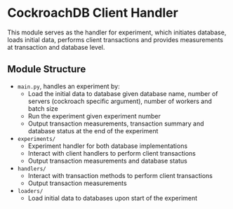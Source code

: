 # CockroachDB Client Handler

This module serves as the handler for experiment, which initiates database, loads initial data, performs client transactions and provides measurements at transaction and database level.

## Module Structure

- `main.py`, handles an experiment by:
    - Load the initial data to database given database name, number of servers (cockroach specific argument), number of workers and batch size
    - Run the experiment given experiment number 
    - Output transaction measurements, transaction summary and database status at the end of the experiment
- `experiments/`
    - Experiment handler for both database implementations
    - Interact with client handlers to perform client transactions 
    - Output transaction measurements and database status 
- `handlers/`
    - Interact with transaction methods to perform client transactions
    - Output transaction measurements 
- `loaders/`
    - Load initial data to databases upon start of the experiment
